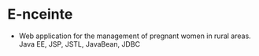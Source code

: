 # E-nceinte
-	Web application for the management of pregnant women in rural areas. Java EE, JSP, JSTL, JavaBean, JDBC
